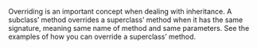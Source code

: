 Overriding is an important concept when dealing with inheritance. A subclass’ method overrides a superclass’ method when it has the same signature, meaning same name of method and same parameters. See the examples of how you can override a superclass’ method.

